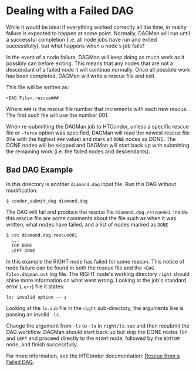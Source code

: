 # Dealing with a Failed DAG

While it would be ideal if everything worked correctly all the
time, in reality failure is expected to happen at some point.
Normally, DAGMan will run until a successful completion (i.e.
all node jobs have run and exited successfully), but what
happens when a node's job fails?

In the event of a node failure, DAGMan will keep doing as much
work as it possibly can before exiting. This means that any
nodes that are not a descendant of a failed node it will
continue normally. Once all possible work has been completed,
DAGMan will write a rescue file and exit.

This file will be written as:
```
<DAG File>.rescue###
```
Where `###` is the rescue file number that increments
with each new rescue. The first such file will use the number 001.

When re-submitting the DAGMan job to HTCondor, unless a specific rescue
file or `-force` option was specified, DAGMan will read the newest
rescue file (file with the highest `###` value) and mark all `DONE` nodes as
DONE. The DONE nodes will be skipped and DAGMan will start
back up with submitting the remaining work (i.e. the failed nodes 
and descendants).

## Bad DAG Example

In this directory is another `diamond.dag` input file.
Run this DAG without modification:

```
$ condor_submit_dag diamond.dag
```

The DAG will fail and produce the rescue file `diamond.dag.rescue001`.
Inside this rescue file are some comments about the file such as
when it was written, what nodes have failed, and a list of nodes
marked as `DONE`

```
$ cat diamond.dag.rescue001
  ...
  TOP DONE
  LEFT DONE
```

In this example the RIGHT node has failed for some reason. This
notice of node failure can be found in both the rescue file and
the `<DAG File>.dagman.out` log file. The RIGHT node's working
directory `right` should shine more information on what went wrong.
Looking at the job's standard error (`.err`) file it states:

```
ls: invalid option -- z
```

Looking at the `ls.sub` file in the `right` sub-directory, the arguments
line is passing an invalid `-lz`. 

Change the argument from `-lz` to `-la` in `right/ls.sub` and then
resubmit the DAG workflow. DAGMan should start back up but skip the
DONE nodes `TOP` and `LEFT` and proceed directly to the `RIGHT` node, 
followed by the `BOTTOM` node, and finish successfully.

For more information, see the HTCondor documentation: [Rescue from a Failed DAG](https://htcondor.readthedocs.io/en/latest/automated-workflows/dagman-resubmit-failed.html#the-rescue-dag).

